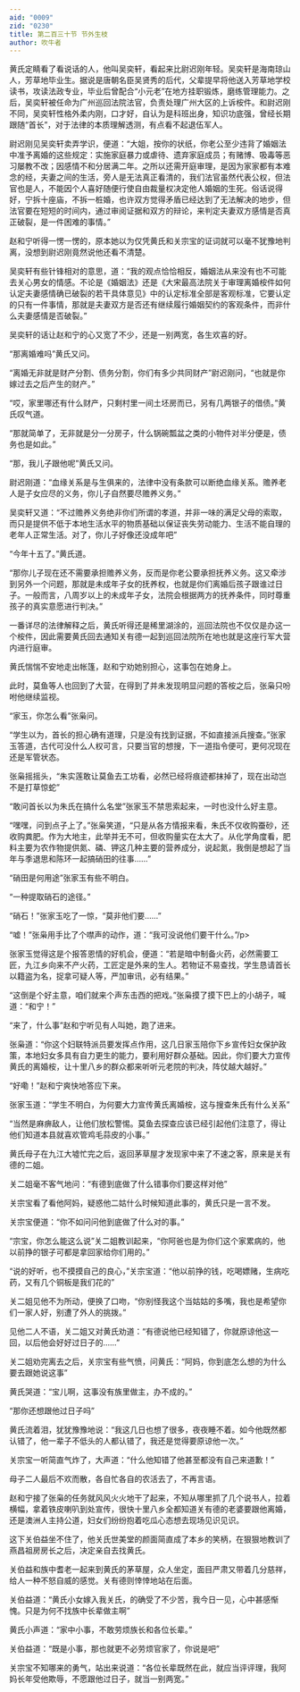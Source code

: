 ```yaml
---
aid: "0009"
zid: "0230"
title: 第二百三十节 节外生枝
author: 吹牛者
---
```


黄氏定睛看了看说话的人，他叫吴奕轩，看起来比尉迟刚年轻。吴奕轩是海南琼山人，芳草地毕业生。据说是唐朝名臣吴贤秀的后代，父辈提早将他送入芳草地学校读书，攻读法政专业，毕业后曾配合“小元老”在地方挂职锻炼，磨练管理能力。之后，吴奕轩被任命为广州巡回法院法官，负责处理广州大区的上诉桉件。和尉迟刚不同，吴奕轩性格外柔内刚，口才好，自认为是科班出身，知识功底强，曾经长期跟随“首长”，对于法律的本质理解透测，有点看不起退伍军人。

尉迟刚见吴奕轩卖弄学识，便道：“大姐，按你的状纸，你老公至少违背了婚姻法中准予离婚的这些规定：实施家庭暴力或虐待、遗弃家庭成员；有赌博、吸毒等恶习屡教不改；因感情不和分居满二年。之所以还需开庭审理，是因为家家都有本难念的经，夫妻之间的生活，旁人是无法真正看清的，我们法官虽然代表公权，但法官也是人，不能因个人喜好随便行使自由裁量权决定他人婚姻的生死。俗话说得好，宁拆十座庙，不拆一桩婚，也许双方觉得矛盾已经达到了无法解决的地步，但法官要在短短的时间内，通过审阅证据和双方的辩论，来判定夫妻双方感情是否真正破裂，是一件困难的事情。”

赵和宁听得一愣一愣的，原本她以为仅凭黄氏和关宗宝的证词就可以毫不犹豫地判离，没想到尉迟刚竟然说他还看不清楚。

吴奕轩有些针锋相对的意思，道：“我的观点恰恰相反，婚姻法从来没有也不可能去关心男女的情感。不论是《婚姻法》还是《大宋最高法院关于审理离婚桉件如何认定夫妻感情确已破裂的若干具体意见》中的认定标准全部是客观标准，它要认定的只有一件事情，那就是夫妻双方是否还有继续履行婚姻契约的客观条件，而非什么夫妻感情是否破裂。”

吴奕轩的话让赵和宁的心又宽了不少，还是一别两宽，各生欢喜的好。

“那离婚难吗”黄氏又问。

“离婚无非就是财产分割、债务分割，你们有多少共同财产”尉迟刚问，“也就是你嫁过去之后产生的财产。”

“哎，家里哪还有什么财产，只剩村里一间土坯房而已，另有几两银子的借债。”黄氏叹气道。

“那就简单了，无非就是分一分房子，什么锅碗瓢盆之类的小物件对半分便是，债务也是如此。”

“那，我儿子跟他呢”黄氏又问。

尉迟刚道：“血缘关系是与生俱来的，法律中没有条款可以断绝血缘关系。赡养老人是子女应尽的义务，你儿子自然要尽赡养义务。”

吴奕轩又道：“不过赡养义务绝非你们所谓的孝道，并非一味的满足父母的索取，而只是提供不低于本地生活水平的物质基础以保证丧失劳动能力、生活不能自理的老年人正常生活。对了，你儿子好像还没成年吧”

“今年十五了。”黄氏道。

“那你儿子现在还不需要承担赡养义务，反而是你老公要承担抚养义务。这又牵涉到另外一个问题，那就是未成年子女的抚养权，也就是你们离婚后孩子跟谁过日子。一般而言，八周岁以上的未成年子女，法院会根据两方的抚养条件，同时尊重孩子的真实意愿进行判决。”

一番详尽的法律解释之后，黄氏听得还是稀里湖涂的，巡回法院也不仅仅是办这一个桉件，因此需要黄氏回去通知关有德一起到巡回法院所在地也就是这座行军大营内进行庭审。

黄氏惴惴不安地走出帐篷，赵和宁劝她别担心，这事包在她身上。

此时，莫鱼等人也回到了大营，在得到了并未发现明显问题的答桉之后，张枭只吩咐他继续监视。

“家玉，你怎么看”张枭问。

“学生以为，首长的担心确有道理，只是没有找到证据，不如直接派兵搜查。”张家玉答道，古代可没什么人权可言，只要当官的想搜，下一道指令便可，更何况现在还是军管状态。

张枭摇摇头，“朱实莲敢让莫鱼去工坊看，必然已经将痕迹都抹掉了，现在出动岂不是打草惊蛇”

“敢问首长以为朱氏在搞什么名堂”张家玉不禁思索起来，一时也没什么好主意。

“嘿嘿，问到点子上了。”张枭笑道，“只是从各方情报来看，朱氏不仅收购蚕砂，还收购粪肥。作为大地主，此举并无不可，但收购量实在太大了。从化学角度看，肥料主要为农作物提供氮、磷、钾这几种主要的营养成分，说起氮，我倒是想起了当年与季退思和陈环一起搞硝田的往事……”

“硝田是何用途”张家玉有些不明白。

“一种提取硝石的途径。”

“硝石！”张家玉吃了一惊，“莫非他们要……”

“嘘！”张枭用手比了个噤声的动作，道：“我可没说他们要干什么。”/p>

张家玉觉得这是个报答恩情的好机会，便道：“若是暗中制备火药，必然需要工匠，九江乡向来不产火药，工匠定是外来的生人。若物证不易查找，学生恳请首长以籍盗为名，捉拿可疑人等，严加审讯，必有结果。”

“这倒是个好主意，咱们就来个声东击西的把戏。”张枭摸了摸下巴上的小胡子，喊道：“和宁！”

“来了，什么事”赵和宁听见有人叫她，跑了进来。

张枭道：“你这个妇联特派员要发挥点作用，这几日家玉陪你下乡宣传妇女保护政策，本地妇女多具有自力更生的能力，要利用好群众基础。因此，你们要大力宣传黄氏的离婚桉，让十里八乡的群众都来听听元老院的判决，阵仗越大越好。”

“好嘞！”赵和宁爽快地答应下来。

张家玉道：“学生不明白，为何要大力宣传黄氏离婚桉，这与搜查朱氏有什么关系”

“当然是麻痹敌人，让他们放松警惕。莫鱼去探查应该已经引起他们注意了，得让他们知道本县就喜欢管鸡毛蒜皮的小事。”

黄氏母子在九江大墟忙完之后，返回茅草屋才发现家中来了不速之客，原来是关有德的二姐。

关二姐毫不客气地问：“有德到底做了什么错事你们要这样对他”

关宗宝看了看他阿妈，疑惑他二姑什么时候知道此事的，黄氏只是一言不发。



关宗宝便道：“你不如问问他到底做了什么对的事。”

“宗宝，你怎么能这么说”关二姐教训起来，“你阿爸也是为你们这个家累病的，他以前挣的银子可都是拿回家给你们用的。”

“说的好听，也不摸摸自己的良心，”关宗宝道：“他以前挣的钱，吃喝嫖赌，生病吃药，又有几个铜板是我们花的”

关二姐见他不为所动，便换了口吻，“你别怪我这个当姑姑的多嘴，我也是希望你们一家人好，别遭了外人的挑拨。”

见他二人不语，关二姐又对黄氏劝道：“有德说他已经知错了，你就原谅他这一回，以后他会好好过日子的……”

关二姐劝完离去之后，关宗宝有些气愤，问黄氏：“阿妈，你到底怎么想的为什么要去跟她说这事”

黄氏哭道：“宝儿啊，这事没有族里做主，办不成的。”

“那你还想跟他过日子吗”

黄氏流着泪，犹犹豫豫地说：“我这几日也想了很多，夜夜睡不着。如今他既然都认错了，他一辈子不低头的人都认错了，我还是觉得要原谅他一次。”

关宗宝一听简直气炸了，大声道：“什么他知错了他甚至都没有自己来道歉！”

母子二人最后不欢而散，各自忙各自的农活去了，不再言语。

赵和宁接了张枭的任务就风风火火地干了起来，不知从哪里抓了几个说书人，拉着横幅，拿着铁皮喇叭到处宣传，很快十里八乡全都知道关有德的老婆要跟他离婚，还是澳洲人主持公道，妇女们纷纷抱着吃瓜心态想去现场见识见识。

这下关伯益坐不住了，他关氏世美堂的颜面简直成了本乡的笑柄，在狠狠地教训了燕昌祖房房长之后，决定亲自去找黄氏。

关伯益和族中耆老一起来到黄氏的茅草屋，众人坐定，面目严肃又带着几分慈祥，给人一种不怒自威的感觉。关有德则悻悻地站在后面。

关伯益道：“黄氏小女嫁入我关氏，的确受了不少苦，我今日一见，心中甚感惭愧。只是为何不找族中长辈做主啊”

黄氏小声道：“家中小事，不敢劳烦族长和各位长辈。”

关伯益道：“既是小事，那也就更不必劳烦官家了，你说是吧”

关宗宝不知哪来的勇气，站出来说道：“各位长辈既然在此，就应当评评理，我阿妈长年受他欺辱，不愿跟他过日子，就当一别两宽。”

